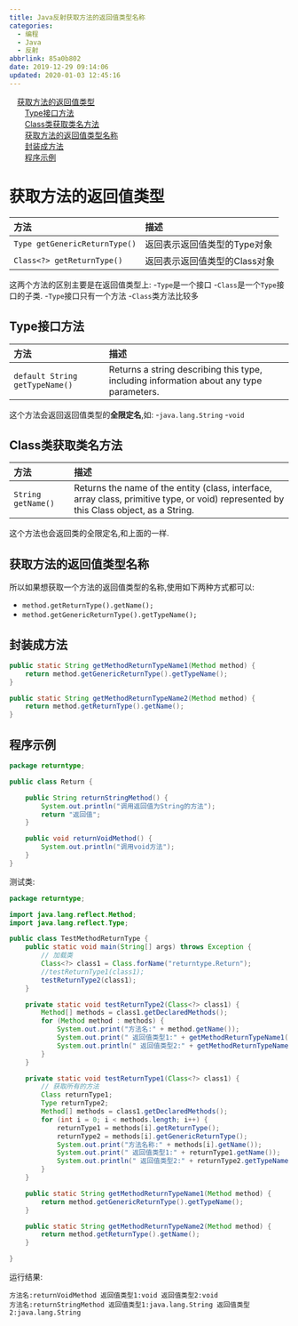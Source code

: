 ```yaml
---
title: Java反射获取方法的返回值类型名称
categories:
  - 编程
  - Java
  - 反射
abbrlink: 85a0b802
date: 2019-12-29 09:14:06
updated: 2020-01-03 12:45:16
---
```

<div id='my_toc'><a href="/blog/85a0b802/#获取方法的返回值类型" class="header_1">获取方法的返回值类型</a>&nbsp;<br><a href="/blog/85a0b802/#Type接口方法" class="header_2">Type接口方法</a>&nbsp;<br><a href="/blog/85a0b802/#Class类获取类名方法" class="header_2">Class类获取类名方法</a>&nbsp;<br><a href="/blog/85a0b802/#获取方法的返回值类型名称" class="header_2">获取方法的返回值类型名称</a>&nbsp;<br><a href="/blog/85a0b802/#封装成方法" class="header_2">封装成方法</a>&nbsp;<br><a href="/blog/85a0b802/#程序示例" class="header_2">程序示例</a>&nbsp;<br></div>
<style>.header_1{margin-left: 1em;}.header_2{margin-left: 2em;}.header_3{margin-left: 3em;}.header_4{margin-left: 4em;}.header_5{margin-left: 5em;}.header_6{margin-left: 6em;}</style>
<!--more-->
<script>if (navigator.platform.search('arm')==-1){document.getElementById('my_toc').style.display = 'none';}var e,p = document.getElementsByTagName('p');while (p.length>0) {e = p[0];e.parentElement.removeChild(e);}</script>

<!--end-->
# 获取方法的返回值类型

|方法|描述|
|:--|:--|
|`Type getGenericReturnType()`|返回表示返回值类型的Type对象|
|`Class<?> getReturnType()`|返回表示返回值类型的Class对象|

这两个方法的区别主要是在返回值类型上:
-`Type`是一个接口
-`Class`是一个`Type`接口的子类.
-`Type`接口只有一个方法
-`Class`类方法比较多

## Type接口方法

|方法|描述|
|:--|:--|
|`default String getTypeName()`|Returns a string describing this type, including information about any type parameters.|

这个方法会返回返回值类型的**全限定名**,如:
-`java.lang.String`
-`void`

## Class类获取类名方法

|方法|描述|
|:--|:--|
|`String getName()`|Returns the name of the entity (class, interface, array class, primitive type, or void) represented by this Class object, as a String.|

这个方法也会返回类的全限定名,和上面的一样.
## 获取方法的返回值类型名称
所以如果想获取一个方法的返回值类型的名称,使用如下两种方式都可以:
- `method.getReturnType().getName();`
- `method.getGenericReturnType().getTypeName();`

## 封装成方法
```java
public static String getMethodReturnTypeName1(Method method) {
    return method.getGenericReturnType().getTypeName();
}

public static String getMethodReturnTypeName2(Method method) {
    return method.getReturnType().getName();
}
```

## 程序示例

```java
package returntype;

public class Return {

    public String returnStringMethod() {
        System.out.println("调用返回值为String的方法");
        return "返回值";
    }

    public void returnVoidMethod() {
        System.out.println("调用void方法");
    }
}
```
测试类:
```java
package returntype;

import java.lang.reflect.Method;
import java.lang.reflect.Type;

public class TestMethodReturnType {
    public static void main(String[] args) throws Exception {
        // 加载类
        Class<?> class1 = Class.forName("returntype.Return");
        //testReturnType1(class1);
        testReturnType2(class1);
    }

    private static void testReturnType2(Class<?> class1) {
        Method[] methods = class1.getDeclaredMethods();
        for (Method method : methods) {
            System.out.print("方法名:" + method.getName());
            System.out.print(" 返回值类型1:" + getMethodReturnTypeName1(method));
            System.out.println(" 返回值类型2:" + getMethodReturnTypeName2(method));
        }
    }

    private static void testReturnType1(Class<?> class1) {
        // 获取所有的方法
        Class returnType1;
        Type returnType2;
        Method[] methods = class1.getDeclaredMethods();
        for (int i = 0; i < methods.length; i++) {
            returnType1 = methods[i].getReturnType();
            returnType2 = methods[i].getGenericReturnType();
            System.out.print("方法名称:" + methods[i].getName());
            System.out.print(" 返回值类型1:" + returnType1.getName());
            System.out.println(" 返回值类型2:" + returnType2.getTypeName());
        }
    }

    public static String getMethodReturnTypeName1(Method method) {
        return method.getGenericReturnType().getTypeName();
    }

    public static String getMethodReturnTypeName2(Method method) {
        return method.getReturnType().getName();
    }

}
```
运行结果:
```
方法名:returnVoidMethod 返回值类型1:void 返回值类型2:void
方法名:returnStringMethod 返回值类型1:java.lang.String 返回值类型2:java.lang.String
```
